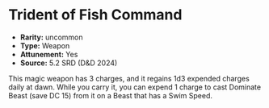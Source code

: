 
# Trident of Fish Command

* **Rarity:** uncommon
* **Type:** Weapon
* **Attunement:** Yes
* **Source:** 5.2 SRD (D&D 2024)


This magic weapon has 3 charges, and it regains 1d3 expended charges daily at dawn. While you carry it, you can expend 1 charge to cast Dominate Beast (save DC 15) from it on a Beast that has a Swim Speed.
